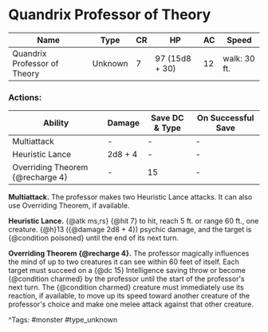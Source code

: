 # Quandrix Professor of Theory

| Name | Type | CR | HP | AC | Speed |
|------|------|----|----|----|-------|
| Quandrix Professor of Theory | Unknown | 7 | 97 (15d8 + 30) | 12 | walk: 30 ft. |

### Actions:

| Ability | Damage | Save DC & Type | On Successful Save |
|---------|--------|----------------|--------------------|
| Multiattack | - | - | - |
| Heuristic Lance | 2d8 + 4 | - | - |
| Overriding Theorem {@recharge 4} | - | 15 | - |


**Multiattack.** The professor makes two Heuristic Lance attacks. It can also use Overriding Theorem, if available.

**Heuristic Lance.** {@atk ms,rs} {@hit 7} to hit, reach 5 ft. or range 60 ft., one creature. {@h}13 ({@damage 2d8 + 4}) psychic damage, and the target is {@condition poisoned} until the end of its next turn.

**Overriding Theorem {@recharge 4}.** The professor magically influences the mind of up to two creatures it can see within 60 feet of itself. Each target must succeed on a {@dc 15} Intelligence saving throw or become {@condition charmed} by the professor until the start of the professor's next turn. The {@condition charmed} creature must immediately use its reaction, if available, to move up its speed toward another creature of the professor's choice and make one melee attack against that other creature.

^Tags: #monster #type_unknown